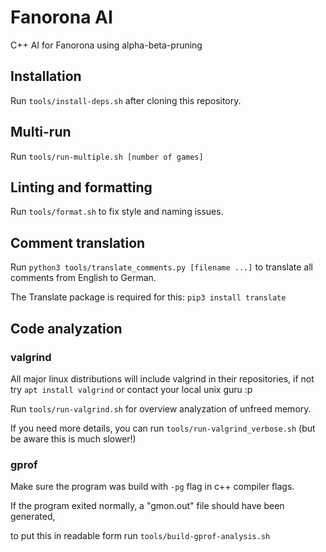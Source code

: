 # Fanorona AI

C++ AI for Fanorona using alpha-beta-pruning

## Installation

Run `tools/install-deps.sh` after cloning this repository.

## Multi-run

Run `tools/run-multiple.sh [number of games]`

## Linting and formatting

Run `tools/format.sh` to fix style and naming issues.

## Comment translation

Run `python3 tools/translate_comments.py [filename ...]` to translate all comments from English to German.

The Translate package is required for this: `pip3 install translate`

## Code analyzation

### valgrind

All major linux distributions will include valgrind in their repositories, if not try `apt install valgrind` or contact your local unix guru :p

Run `tools/run-valgrind.sh` for overview analyzation of unfreed memory.

If you need more details, you can run `tools/run-valgrind_verbose.sh` (but be aware this is much slower!)

### gprof

Make sure the program was build with ``-pg`` flag in c++ compiler flags.

If the program exited normally, a "gmon.out" file should have been generated,

to put this in readable form run ``tools/build-gprof-analysis.sh`` 
